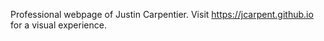 Professional webpage of Justin Carpentier. Visit https://jcarpent.github.io for a visual experience.

